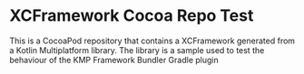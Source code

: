 # XCFramework Cocoa Repo Test

This is a CocoaPod repository that contains a XCFramework generated from a Kotlin Multiplatform library. The library is a sample used to test the behaviour of the KMP Framework Bundler Gradle plugin
